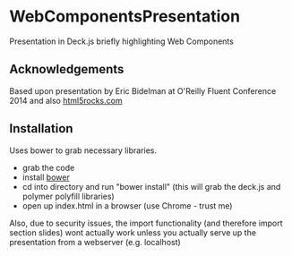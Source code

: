 WebComponentsPresentation
=========================

Presentation in Deck.js briefly highlighting Web Components

Acknowledgements
----------------

Based upon presentation by Eric Bidelman at O'Reilly Fluent Conference 2014 and also [html5rocks.com](http://html5rocks.com)

Installation
------------

Uses bower to grab necessary libraries.
* grab the code
* install [bower](http://bower.io/)
* cd into directory and run "bower install" (this will grab the deck.js and polymer polyfill libraries)
* open up index.html in a browser (use Chrome - trust me)

Also, due to security issues,  the import functionality (and therefore import section slides) wont actually work unless you actually serve up the presentation from a webserver (e.g. localhost)
